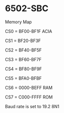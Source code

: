 # 6502-SBC

Memory Map

CS0 = BF00-BF1F ACIA

CS1 = BF20-BF3F 

CS2 = BF40-BF5F 

CS3 = BF60-BF7F 

CS4 = BF80-BF9F 

CS5 = BFA0-BFBF 

CS6 = 0000-BEFF RAM	

CS7 = C000-FFFF ROM

Baud rate is set to 19.2 8N1
